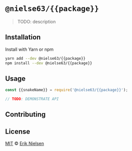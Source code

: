 # `@nielse63/{{package}}`

> TODO: description

## Installation

Install with Yarn or npm

```bash
yarn add --dev @nielse63/{{package}}
npm install --dev @nielse63/{{package}}
```

## Usage

```js
const {{snakeName}} = require('@nielse63/{{package}}');

// TODO: DEMONSTRATE API
```

## Contributing

## License

[MIT](https://github.com/nielse63/nielse63/blob/master/LICENSE) © [Erik Nielsen](https://312development.com)

